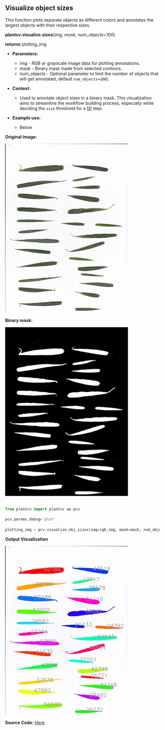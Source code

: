 ## Visualize object sizes

This function plots separate objects as different colors and annotates the largest objects with their respective sizes. 

**plantcv.visualize.sizes**(*img, mask, num_objects=100*)

**returns** plotting_img 

- **Parameters:**
    - img         - RGB or grayscale image data for plotting annotations.
    - mask        - Binary mask made from selected contours.
    - num_objects - Optional parameter to limit the number of objects that will get annotated, default `num_objects=100`).

- **Context:**
    - Used to annotate object sizes in a binary mask. This visualization aims to streamline the workflow building process, 
    especially while deciding the `size` threshold for a [fill](fill.md) step.  
- **Example use:**
    - Below 

**Original image:**

![Screenshot](img/documentation_images//visualize_sizes/leaf_scan.jpg)

**Binary mask:**

![Screenshot](img/documentation_images/visualize_sizes/bin_mask.jpg)


```python

from plantcv import plantcv as pcv

pcv.params.debug='plot'

plotting_img = pcv.visualize.obj_sizes(img=rgb_img, mask=mask, num_objects=27)

```

**Output Visualization**

![Screenshot](img/documentation_images/visualize_sizes/annotated_leaf_sizes.jpg)


**Source Code:** [Here](https://github.com/danforthcenter/plantcv/blob/master/plantcv/plantcv/visualize/sizes.py)
